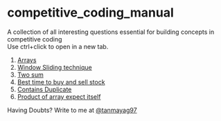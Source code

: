 # competitive_coding_manual
A collection of all interesting questions essential for building concepts in competitive coding <br>
Use ctrl+click to open in a new tab.
1. [Arrays](https://github.com/tanmayag97/competitive_coding_manual/tree/master/Arrays)
  1. [Window Sliding technique](https://github.com/tanmayag97/competitive_coding_manual/blob/master/Arrays/Window%20sliding%20technique.ipynb)
  2. [Two sum](https://github.com/tanmayag97/competitive_coding_manual/blob/master/Arrays/Two%20sum.ipynb)
  3. [Best time to buy and sell stock](https://github.com/tanmayag97/competitive_coding_manual/blob/master/Arrays/Best%20time%20to%20buy%20and%20sell%20stock.ipynb)
  4. [Contains Duplicate](https://github.com/tanmayag97/competitive_coding_manual/blob/master/Arrays/Contains%20duplicate.ipynb)
  5. [Product of array expect itself](https://github.com/tanmayag97/competitive_coding_manual/blob/master/Arrays/Product%20of%20Array%20except%20itself.ipynb)





Having Doubts?
Write to me at [@tanmayag97](mailto:tanmayag97@gmail.com?subject=[GitHub]%20Doubt%20in%20arrays)

